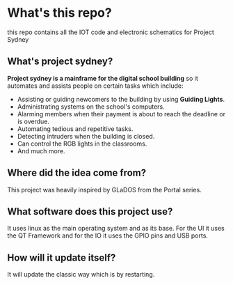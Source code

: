 # What's this repo?
this repo contains all the IOT code and electronic schematics for Project Sydney

## What's project sydney?
**Project sydney is a mainframe for the digital school building** so it automates and assists people on certain tasks which include:
* Assisting or guiding newcomers to the building by using **Guiding Lights**.
* Administrating systems on the school's computers.
* Alarming members when their payment is about to reach the deadline or is overdue.
* Automating tedious and repetitive tasks.
* Detecting intruders when the building is closed.
* Can control the RGB lights in the classrooms.
* And much more.

## Where did the idea come from?
This project was heavily inspired by GLaDOS from the Portal series.

## What software does this project use?
It uses linux as the main operating system and as its base. For the UI it uses the QT Framework and for the IO it uses the GPIO pins and USB ports.

## How will it update itself?
It will update the classic way which is by restarting.

